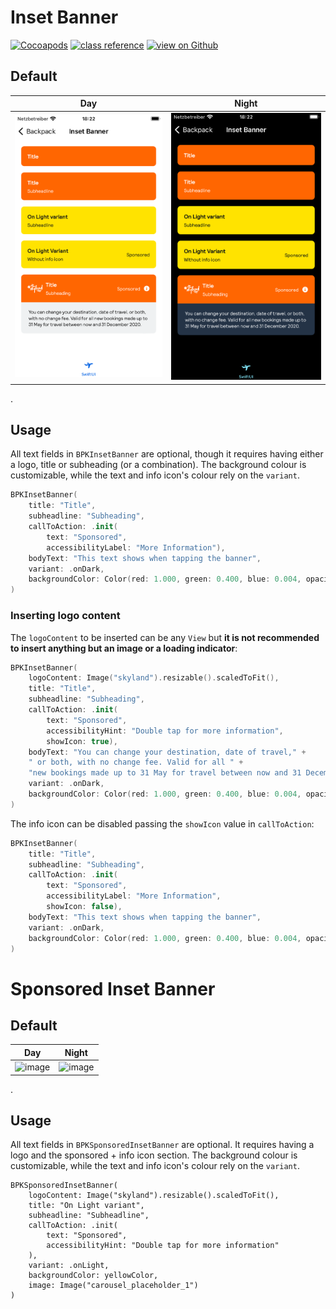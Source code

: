 # Inset Banner

[![Cocoapods](https://img.shields.io/cocoapods/v/Backpack-SwiftUI.svg?style=flat)](hhttps://cocoapods.org/pods/Backpack-SwiftUI)
[![class reference](https://img.shields.io/badge/Class%20reference-iOS-blue)](https://backpack.github.io/ios/versions/latest/swiftui/Structs/BPKInsetBanner.html)
[![view on Github](https://img.shields.io/badge/Source%20code-GitHub-lightgrey)](https://github.com/Skyscanner/backpack-ios/tree/main/Backpack-SwiftUI/InsetBanner)

## Default

| Day | Night |
| --- | --- |
| <img src="https://raw.githubusercontent.com/Skyscanner/backpack-ios/main/screenshots/iPhone-swiftui_inset-banner___default_lm.png" alt="" width="375" /> |<img src="https://raw.githubusercontent.com/Skyscanner/backpack-ios/main/screenshots/iPhone-swiftui_inset-banner___default_dm.png" alt="" width="375" /> |
.

## Usage

All text fields in `BPKInsetBanner` are optional, though it requires having either a logo, title or subheading (or a combination). The background colour is customizable, while the text and info icon's colour rely on the `variant`.

```swift 
BPKInsetBanner(
    title: "Title",
    subheadline: "Subheading",
    callToAction: .init(
        text: "Sponsored",
        accessibilityLabel: "More Information"),
    bodyText: "This text shows when tapping the banner",
    variant: .onDark,
    backgroundColor: Color(red: 1.000, green: 0.400, blue: 0.004, opacity: 1.000)
)
```

### Inserting logo content

The `logoContent` to be inserted can be any `View` but **it is not recommended to insert anything but an image or a loading indicator**:



```swift 
BPKInsetBanner(
    logoContent: Image("skyland").resizable().scaledToFit(),
    title: "Title",
    subheadline: "Subheading",
    callToAction: .init(
        text: "Sponsored",
        accessibilityHint: "Double tap for more information",
        showIcon: true),
    bodyText: "You can change your destination, date of travel," +
    " or both, with no change fee. Valid for all " +
    "new bookings made up to 31 May for travel between now and 31 December 2023.",
    variant: .onDark,
    backgroundColor: Color(red: 1.000, green: 0.400, blue: 0.004, opacity: 1.000)
)
```




The info icon can be disabled passing the `showIcon` value in `callToAction`: 

```swift 
BPKInsetBanner(
    title: "Title",
    subheadline: "Subheading",
    callToAction: .init(
        text: "Sponsored",
        accessibilityLabel: "More Information",
        showIcon: false),
    bodyText: "This text shows when tapping the banner",
    variant: .onDark,
    backgroundColor: Color(red: 1.000, green: 0.400, blue: 0.004, opacity: 1.000)
)
```


# Sponsored Inset Banner

## Default

| Day | Night |
| --- | --- |
| <img width="314" height="317" alt="image" src="https://github.com/user-attachments/assets/a9b24828-dba1-44a6-a17e-84c10d03bdb7" /> |<img width="314" height="401" alt="image" src="https://github.com/user-attachments/assets/e0075ef8-75ca-4104-ae6d-fd6fad72554f" />|
.

## Usage

All text fields in `BPKSponsoredInsetBanner` are optional. It requires having a logo and the sponsored + info icon section. The background colour is customizable, while the text and info icon's colour rely on the `variant`.

```
BPKSponsoredInsetBanner(
    logoContent: Image("skyland").resizable().scaledToFit(),
    title: "On Light variant",
    subheadline: "Subheadline",
    callToAction: .init(
        text: "Sponsored",
        accessibilityHint: "Double tap for more information"
    ),
    variant: .onLight,
    backgroundColor: yellowColor,
    image: Image("carousel_placeholder_1")
)
```
